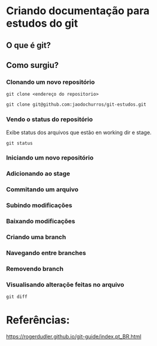 # Criando documentação para estudos do git

## O que é git?

## Como surgiu?

### Clonando um novo repositório 

```
git clone <endereço do repositorio>

git clone git@github.com:jaodochurros/git-estudos.git

```

### Vendo o status do repositório

Exibe status dos arquivos que estão en working dir e stage.

```
git status
```

### Iniciando um novo repositório 

### Adicionando ao stage

### Commitando um arquivo

### Subindo modificações

### Baixando modificações

### Criando uma branch

### Navegando entre branches

### Removendo branch

### Visualisando alteraçõe feitas no arquivo

```
git diff
```

# Referências:
https://rogerdudler.github.io/git-guide/index.pt_BR.html